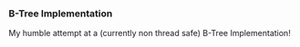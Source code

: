 ### B-Tree Implementation

My humble attempt at a (currently non thread safe) B-Tree Implementation!